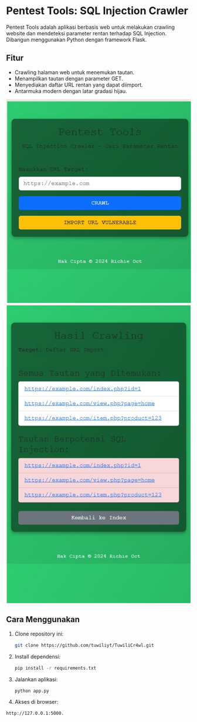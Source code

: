 # Pentest Tools: SQL Injection Crawler

Pentest Tools adalah aplikasi berbasis web untuk melakukan crawling website dan mendeteksi parameter rentan terhadap SQL Injection. Dibangun menggunakan Python dengan framework Flask.

## Fitur
- Crawling halaman web untuk menemukan tautan.
- Menampilkan tautan dengan parameter GET.
- Menyediakan daftar URL rentan yang dapat diimport.
- Antarmuka modern dengan latar gradasi hijau.

![Alt Text](https://github.com/tuwiliyt/TuwiliCr4wl/blob/main/richie1.jpg?raw=true)
![Alt Text](https://github.com/tuwiliyt/TuwiliCr4wl/blob/main/richie2.jpg?raw=true)


## Cara Menggunakan
1. Clone repository ini:
   ```bash
   git clone https://github.com/tuwiliyt/TuwiliCr4wl.git

2. Install dependensi:
   ```bash
   pip install -r requirements.txt

3. Jalankan aplikasi:
   ```bash
   python app.py

4. Akses di browser:
  ```bash
  http://127.0.0.1:5000.
